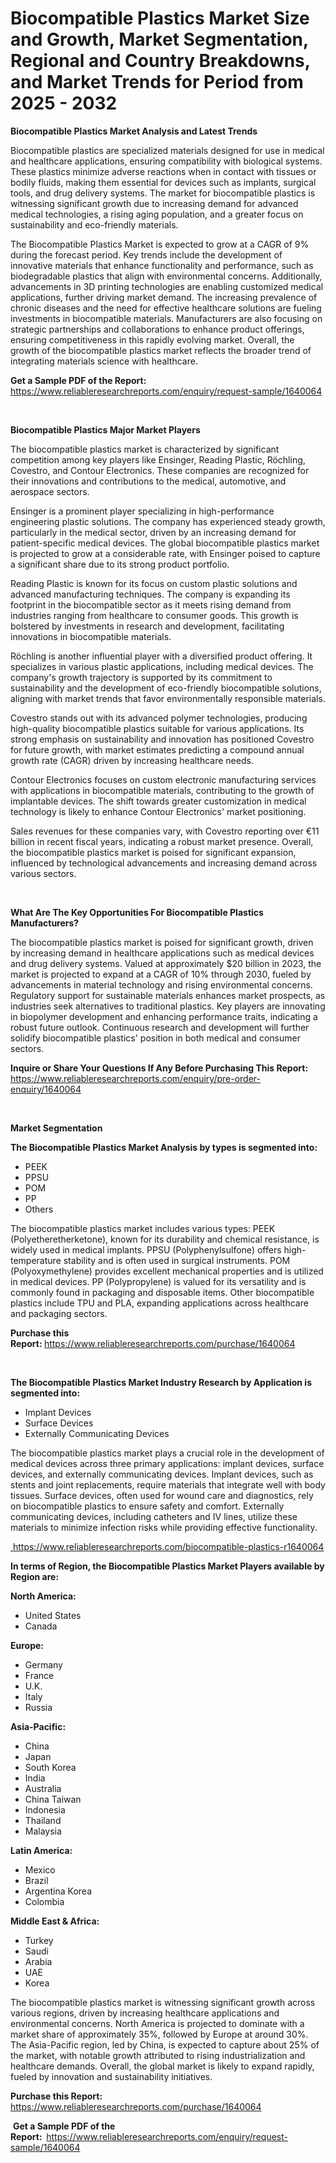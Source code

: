 <p><h1>Biocompatible Plastics Market Size and Growth, Market Segmentation, Regional and Country Breakdowns, and Market Trends for Period from 2025 -  2032</h1></p><p><strong>Biocompatible Plastics Market Analysis and Latest Trends</strong></p>
<p><p>Biocompatible plastics are specialized materials designed for use in medical and healthcare applications, ensuring compatibility with biological systems. These plastics minimize adverse reactions when in contact with tissues or bodily fluids, making them essential for devices such as implants, surgical tools, and drug delivery systems. The market for biocompatible plastics is witnessing significant growth due to increasing demand for advanced medical technologies, a rising aging population, and a greater focus on sustainability and eco-friendly materials.</p><p>The Biocompatible Plastics Market is expected to grow at a CAGR of 9% during the forecast period. Key trends include the development of innovative materials that enhance functionality and performance, such as biodegradable plastics that align with environmental concerns. Additionally, advancements in 3D printing technologies are enabling customized medical applications, further driving market demand. The increasing prevalence of chronic diseases and the need for effective healthcare solutions are fueling investments in biocompatible materials. Manufacturers are also focusing on strategic partnerships and collaborations to enhance product offerings, ensuring competitiveness in this rapidly evolving market. Overall, the growth of the biocompatible plastics market reflects the broader trend of integrating materials science with healthcare.</p></p>
<p><strong>Get a Sample PDF of the Report:&nbsp;</strong> <a href="https://www.reliableresearchreports.com/enquiry/request-sample/1640064?utm_campaign=33&utm_medium=2&utm_source=Github&utm_content=ia&utm_term=16042025&utm_id=biocompatible-plastics">https://www.reliableresearchreports.com/enquiry/request-sample/1640064</a></p>
<p>&nbsp;</p>
<p><strong>Biocompatible Plastics Major Market Players</strong></p>
<p><p>The biocompatible plastics market is characterized by significant competition among key players like Ensinger, Reading Plastic, Röchling, Covestro, and Contour Electronics. These companies are recognized for their innovations and contributions to the medical, automotive, and aerospace sectors.</p><p>Ensinger is a prominent player specializing in high-performance engineering plastic solutions. The company has experienced steady growth, particularly in the medical sector, driven by an increasing demand for patient-specific medical devices. The global biocompatible plastics market is projected to grow at a considerable rate, with Ensinger poised to capture a significant share due to its strong product portfolio.</p><p>Reading Plastic is known for its focus on custom plastic solutions and advanced manufacturing techniques. The company is expanding its footprint in the biocompatible sector as it meets rising demand from industries ranging from healthcare to consumer goods. This growth is bolstered by investments in research and development, facilitating innovations in biocompatible materials.</p><p>Röchling is another influential player with a diversified product offering. It specializes in various plastic applications, including medical devices. The company's growth trajectory is supported by its commitment to sustainability and the development of eco-friendly biocompatible solutions, aligning with market trends that favor environmentally responsible materials.</p><p>Covestro stands out with its advanced polymer technologies, producing high-quality biocompatible plastics suitable for various applications. Its strong emphasis on sustainability and innovation has positioned Covestro for future growth, with market estimates predicting a compound annual growth rate (CAGR) driven by increasing healthcare needs.</p><p>Contour Electronics focuses on custom electronic manufacturing services with applications in biocompatible materials, contributing to the growth of implantable devices. The shift towards greater customization in medical technology is likely to enhance Contour Electronics' market positioning.</p><p>Sales revenues for these companies vary, with Covestro reporting over €11 billion in recent fiscal years, indicating a robust market presence. Overall, the biocompatible plastics market is poised for significant expansion, influenced by technological advancements and increasing demand across various sectors.</p></p>
<p>&nbsp;</p>
<p><strong>What Are The Key Opportunities For Biocompatible Plastics Manufacturers?</strong></p>
<p><p>The biocompatible plastics market is poised for significant growth, driven by increasing demand in healthcare applications such as medical devices and drug delivery systems. Valued at approximately $20 billion in 2023, the market is projected to expand at a CAGR of 10% through 2030, fueled by advancements in material technology and rising environmental concerns. Regulatory support for sustainable materials enhances market prospects, as industries seek alternatives to traditional plastics. Key players are innovating in biopolymer development and enhancing performance traits, indicating a robust future outlook. Continuous research and development will further solidify biocompatible plastics' position in both medical and consumer sectors.</p></p>
<p><strong>Inquire or Share Your Questions If Any Before Purchasing This Report:</strong> <a href="https://www.reliableresearchreports.com/enquiry/pre-order-enquiry/1640064?utm_campaign=33&utm_medium=2&utm_source=Github&utm_content=ia&utm_term=16042025&utm_id=biocompatible-plastics">https://www.reliableresearchreports.com/enquiry/pre-order-enquiry/1640064</a></p>
<p>&nbsp;</p>
<p><strong>Market Segmentation</strong></p>
<p><strong>The Biocompatible Plastics Market Analysis by types is segmented into:</strong></p>
<p><ul><li>PEEK</li><li>PPSU</li><li>POM</li><li>PP</li><li>Others</li></ul></p>
<p><p>The biocompatible plastics market includes various types: PEEK (Polyetheretherketone), known for its durability and chemical resistance, is widely used in medical implants. PPSU (Polyphenylsulfone) offers high-temperature stability and is often used in surgical instruments. POM (Polyoxymethylene) provides excellent mechanical properties and is utilized in medical devices. PP (Polypropylene) is valued for its versatility and is commonly found in packaging and disposable items. Other biocompatible plastics include TPU and PLA, expanding applications across healthcare and packaging sectors.</p></p>
<p><strong>Purchase this Report:&nbsp;</strong><a href="https://www.reliableresearchreports.com/purchase/1640064?utm_campaign=33&utm_medium=2&utm_source=Github&utm_content=ia&utm_term=16042025&utm_id=biocompatible-plastics">https://www.reliableresearchreports.com/purchase/1640064</a></p>
<p>&nbsp;</p>
<p><strong>The Biocompatible Plastics Market Industry Research by Application is segmented into:</strong></p>
<p><ul><li>Implant Devices</li><li>Surface Devices</li><li>Externally Communicating Devices</li></ul></p>
<p><p>The biocompatible plastics market plays a crucial role in the development of medical devices across three primary applications: implant devices, surface devices, and externally communicating devices. Implant devices, such as stents and joint replacements, require materials that integrate well with body tissues. Surface devices, often used for wound care and diagnostics, rely on biocompatible plastics to ensure safety and comfort. Externally communicating devices, including catheters and IV lines, utilize these materials to minimize infection risks while providing effective functionality.</p></p>
<p><a href="https://www.reliableresearchreports.com/biocompatible-plastics-r1640064?utm_campaign=33&utm_medium=2&utm_source=Github&utm_content=ia&utm_term=16042025&utm_id=biocompatible-plastics">&nbsp;https://www.reliableresearchreports.com/biocompatible-plastics-r1640064</a></p>
<p><strong>In terms of Region, the Biocompatible Plastics Market Players available by Region are:</strong></p>
<p>
    <p> <strong> North America: </strong>
        <ul>
            <li>United States</li>
            <li>Canada</li>
        </ul>
        </p> 
    <p> <strong> Europe: </strong>
        <ul>
            <li>Germany</li>
            <li>France</li>
            <li>U.K.</li>
            <li>Italy</li>
            <li>Russia</li>
        </ul>
        </p> 
    <p> <strong> Asia-Pacific: </strong>
        <ul>
            <li>China</li>
            <li>Japan</li>
            <li>South Korea</li>
            <li>India</li>
            <li>Australia</li>
            <li>China Taiwan</li>
            <li>Indonesia</li>
            <li>Thailand</li>
            <li>Malaysia</li>
        </ul>
        </p> 
    <p> <strong> Latin America: </strong>
        <ul>
            <li>Mexico</li>
            <li>Brazil</li>
            <li>Argentina Korea</li>
            <li>Colombia</li>
        </ul>
        </p> 
    <p> <strong> Middle East & Africa: </strong>
        <ul>
            <li>Turkey</li>
            <li>Saudi</li>
            <li>Arabia</li>
            <li>UAE</li>
            <li>Korea</li>
        </ul>
    </p>
    </p>
<p><p>The biocompatible plastics market is witnessing significant growth across various regions, driven by increasing healthcare applications and environmental concerns. North America is projected to dominate with a market share of approximately 35%, followed by Europe at around 30%. The Asia-Pacific region, led by China, is expected to capture about 25% of the market, with notable growth attributed to rising industrialization and healthcare demands. Overall, the global market is likely to expand rapidly, fueled by innovation and sustainability initiatives.</p></p>
<p><strong>Purchase this Report: </strong><a href="https://www.reliableresearchreports.com/purchase/1640064?utm_campaign=33&utm_medium=2&utm_source=Github&utm_content=ia&utm_term=16042025&utm_id=biocompatible-plastics">https://www.reliableresearchreports.com/purchase/1640064</a></p>
<p>&nbsp;<strong>Get a Sample PDF of the Report:&nbsp;&nbsp;</strong><a href="https://www.reliableresearchreports.com/enquiry/request-sample/1640064?utm_campaign=33&utm_medium=2&utm_source=Github&utm_content=ia&utm_term=16042025&utm_id=biocompatible-plastics">https://www.reliableresearchreports.com/enquiry/request-sample/1640064</a></p>
<p><strong></strong></p>
<p><p></p><p></p><p></p></p>
